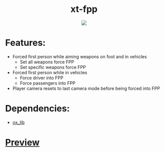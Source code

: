 <div align="center">
  <h1>xt-fpp</h1>
  <a href="https://dsc.gg/xtdev"> <img align="center" src="https://user-images.githubusercontent.com/101474430/233859688-2b3b9ecc-41c8-41a6-b2e3-a9f1aad473ee.gif"/></a><br>
</div>

# Features:
- Forced first person while aiming weapons on foot and in vehicles
    - Set all weapons force FPP
    - Set specific weapons force FPP
- Forced first person while in vehicles
    - Force driver into FPP
    - Force passengers into FPP
- Player camera resets to last camera mode before being forced into FPP


# Dependencies:
- [ox_lib](https://github.com/overextended/ox_lib/releases)

# [Preview](https://streamable.com/oh1vri)
